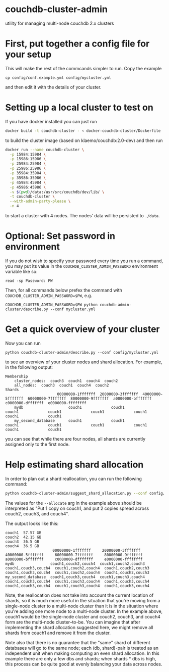 # couchdb-cluster-admin
utility for managing multi-node couchdb 2.x clusters

# First, put together a config file for your setup

This will make the rest of the commcands simpler to run. Copy the example

```
cp config/conf.example.yml config/mycluster.yml
```

and then edit it with the details of your cluster.

# Setting up a local cluster to test on

If you have docker installed you can just run

```bash
docker build -t couchdb-cluster - < docker-couchdb-cluster/Dockerfile
```

to build the cluster image (based on klaemo/couchdb:2.0-dev) and then run

```bash
docker run --name couchdb-cluster \
  -p 15984:15984 \
  -p 15986:15986 \
  -p 25984:25984 \
  -p 25986:25986 \
  -p 35984:35984 \
  -p 35986:35986 \
  -p 45984:45984 \
  -p 45986:45986 \
  -v $(pwd)/data:/usr/src/couchdb/dev/lib/ \
  -t couchdb-cluster \
  --with-admin-party-please \
  -n 4
```

to start a cluster with 4 nodes. The nodes' data will be persisted to `./data`.

# Optional: Set password in environment

If you do not wish to specify your password every time you run a command,
you may put its value in the `COUCHDB_CLUSTER_ADMIN_PASSWORD` environment variable like so:

```
read -sp Password: PW
```

Then, for all commands below prefex the command with `COUCHDB_CLUSTER_ADMIN_PASSWORD=$PW`, e.g.

```
COUCHDB_CLUSTER_ADMIN_PASSWORD=$PW python couchdb-admin-cluster/describe.py --conf mycluster.yml
```

# Get a quick overview of your cluster

Now you can run

```
python couchdb-cluster-admin/describe.py --conf config/mycluster.yml
```

to see an overview of your cluster nodes and shard allocation.
For example, in the following output:

```
Membership
	cluster_nodes:	couch3	couch1	couch4	couch2
	all_nodes:	couch3	couch1	couch4	couch2
Shards
	                   00000000-1fffffff  20000000-3fffffff  40000000-5fffffff  60000000-7fffffff  80000000-9fffffff  a0000000-bfffffff  c0000000-dfffffff  e0000000-ffffffff
	mydb                    couch1             couch1             couch1             couch1             couch1             couch1             couch1             couch1
	my_second_database      couch1             couch1             couch1             couch1             couch1             couch1             couch1             couch1
```

you can see that while there are four nodes,
all shards are currently assigned only to the first node.

# Help estimating shard allocation

In order to plan out a shard reallocation, you can run the following command:

```bash
python couchdb-cluster-admin/suggest_shard_allocation.py --conf config/mycluster.yml --allocate couch1:1 couch2,couch3,couch4:2
```

The values for the `--allocate` arg in the example above should be interpreted as
"Put 1 copy on couch1, and put 2 copies spread across couch2, couch3, and couch4".

The output looks like this:

```
couch1	57.57 GB
couch2	42.15 GB
couch3	36.5 GB
couch4	36.5 GB
                     00000000-1fffffff     20000000-3fffffff     40000000-5fffffff     60000000-7fffffff     80000000-9fffffff     a0000000-bfffffff     c0000000-dfffffff     e0000000-ffffffff
mydb                couch1,couch2,couch4  couch1,couch2,couch3  couch1,couch3,couch4  couch1,couch2,couch4  couch1,couch2,couch3  couch1,couch3,couch4  couch1,couch2,couch4  couch1,couch2,couch3
my_second_database  couch1,couch3,couch4  couch1,couch3,couch4  couch1,couch3,couch4  couch1,couch3,couch4  couch1,couch3,couch4  couch1,couch3,couch4  couch1,couch3,couch4  couch1,couch3,couch4
```

Note, the reallocation does not take into account the current location of shards,
so it is much more useful in the situation that you're moving from a single-node cluster
to a multi-node cluster than it is in the situation where you're adding one more node to a multi-node cluster.
In the example above, couch1 would be the single-node cluster and couch2, couch3, and couch4
form are the multi-node cluster–to-be. You can imagine that after implementing
the shard allocation suggested here, we might remove all shards from couch1 and remove it from the cluster.

Note also that there is no guarantee that the "same" shard of different databases will go to the same node;
each (db, shard)-pair is treated as an independent unit when making computing an even shard allocation.
In this example there are only a few dbs and shards; when shards * dbs is high,
this process can be quite good at evenly balancing your data across nodes.
